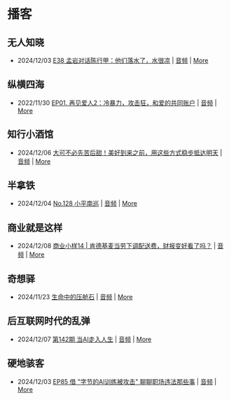 # 播客

## 无人知晓
- 2024/12/03 [E38 孟岩对话陈行甲：他们落水了，水很凉](https://www.xiaoyuzhoufm.com/episode/674993fcc3b2a2f334681d1c) | [音频](https://dts-api.xiaoyuzhoufm.com/track/611719d3cb0b82e1df0ad29e/674993fcc3b2a2f334681d1c/media.xyzcdn.net/ltQLGAGNRRRTiQZqd_ZmhAAewLcp.m4a) | [More](channels/%E6%97%A0%E4%BA%BA%E7%9F%A5%E6%99%93.md)

## 纵横四海
- 2022/11/30 [EP01. 再见爱人2：冷暴力，攻击狂，和爱的共同账户](https://www.ximalaya.com/sound/592716797) | [音频](https://aod.cos.tx.xmcdn.com/storages/26c6-audiofreehighqps/E9/4E/GKwRIUEHXOodAq7-QQHYdhCw-aacv2-48K.m4a) | [More](channels/%E7%BA%B5%E6%A8%AA%E5%9B%9B%E6%B5%B7.md)

## 知行小酒馆
- 2024/12/06 [大可不必先苦后甜！美好到来之前，用这些方式稳步抵达明天](https://www.xiaoyuzhoufm.com/episode/67529b0b17cd5416adf118ee) | [音频](https://dts-api.xiaoyuzhoufm.com/track/6013f9f58e2f7ee375cf4216/67529b0b17cd5416adf118ee/media.xyzcdn.net/lvs2WtIhklwigEyr95aR-P4OmCHC.m4a) | [More](channels/%E7%9F%A5%E8%A1%8C%E5%B0%8F%E9%85%92%E9%A6%86.md)

## 半拿铁
- 2024/12/04 [No.128 小平南巡](https://www.ximalaya.com/sound/780702238) | [音频](https://tk.wavpub.com/WPDL_UvJxAjxSARgxyfHBZEhGPHjBdcLnQrHAwENGDQpXhTdxdQcMmutCRQztxc-e0.m4a) | [More](channels/%E5%8D%8A%E6%8B%BF%E9%93%81.md)

## 商业就是这样
- 2024/12/08 [商业小样14 | 肯德基麦当劳下调配送费，财报变好看了吗？](https://www.ximalaya.com/sound/782361435) | [音频](https://aod.cos.tx.xmcdn.com/storages/5308-audiofreehighqps/85/9D/GKwRIJILK4EdADzyagM9MicX.m4a) | [More](channels/%E5%95%86%E4%B8%9A%E5%B0%B1%E6%98%AF%E8%BF%99%E6%A0%B7.md)

## 奇想驿
- 2024/11/23 [生命中的压舱石](https://www.xiaoyuzhoufm.com/episode/67403d1d11045e78e5105c6f) | [音频](https://dts-api.xiaoyuzhoufm.com/track/6034daea97755b8fc9c66480/67403d1d11045e78e5105c6f/media.xyzcdn.net/lmERsWF4hFJGK9PjHGzOwQnbz-Ge.m4a) | [More](channels/%E5%A5%87%E6%83%B3%E9%A9%BF.md)

## 后互联网时代的乱弹
- 2024/12/07 [第142期 当AI走入人生](https://hosting.wavpub.cn/pie/ep142/) | [音频](https://tk.wavpub.com/WPDL_fVcwmAufUtNPUhyFVDevgLxSWmsYXTjtGwErLHVgyqBKBkrvcbFXycYPUH-2d.mp3) | [More](channels/%E5%90%8E%E4%BA%92%E8%81%94%E7%BD%91%E6%97%B6%E4%BB%A3%E7%9A%84%E4%B9%B1%E5%BC%B9.md)

## 硬地骇客
- 2024/12/03 [EP85 借 "字节的AI训练被攻击" 聊聊职场违法那些事](https://www.xiaoyuzhoufm.com/episode/674f227f17cd5416ad356130) | [音频](https://dts-api.xiaoyuzhoufm.com/track/640ee2438be5d40013fe4a87/674f227f17cd5416ad356130/media.xyzcdn.net/llfwR5fz-I9CJx1_Jz9FtOycrgkX.m4a) | [More](channels/%E7%A1%AC%E5%9C%B0%E9%AA%87%E5%AE%A2.md)

